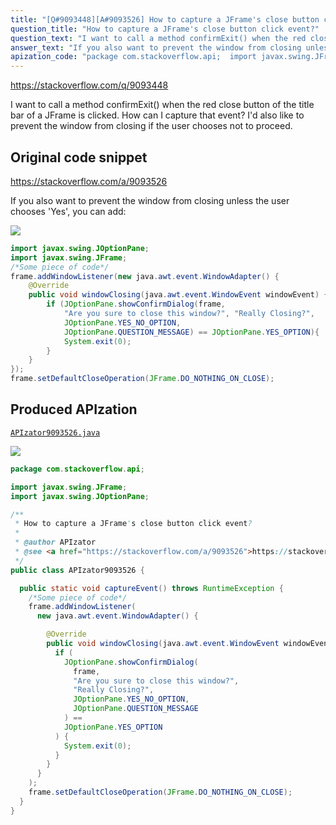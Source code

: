 ```yaml
---
title: "[Q#9093448][A#9093526] How to capture a JFrame's close button click event?"
question_title: "How to capture a JFrame's close button click event?"
question_text: "I want to call a method confirmExit() when the red close button of the title bar of a JFrame is clicked. How can I capture that event? I'd also like to prevent the window from closing if the user chooses not to proceed."
answer_text: "If you also want to prevent the window from closing unless the user chooses 'Yes', you can add:"
apization_code: "package com.stackoverflow.api;  import javax.swing.JFrame; import javax.swing.JOptionPane;  /**  * How to capture a JFrame's close button click event?  *  * @author APIzator  * @see <a href=\"https://stackoverflow.com/a/9093526\">https://stackoverflow.com/a/9093526</a>  */ public class APIzator9093526 {    public static void captureEvent() throws RuntimeException {     /*Some piece of code*/     frame.addWindowListener(       new java.awt.event.WindowAdapter() {          @Override         public void windowClosing(java.awt.event.WindowEvent windowEvent) {           if (             JOptionPane.showConfirmDialog(               frame,               \"Are you sure to close this window?\",               \"Really Closing?\",               JOptionPane.YES_NO_OPTION,               JOptionPane.QUESTION_MESSAGE             ) ==             JOptionPane.YES_OPTION           ) {             System.exit(0);           }         }       }     );     frame.setDefaultCloseOperation(JFrame.DO_NOTHING_ON_CLOSE);   } }"
---
```


https://stackoverflow.com/q/9093448

I want to call a method confirmExit() when the red close button of the title bar of a JFrame is clicked.
How can I capture that event?
I&#x27;d also like to prevent the window from closing if the user chooses not to proceed.



## Original code snippet

https://stackoverflow.com/a/9093526

If you also want to prevent the window from closing unless the user chooses &#x27;Yes&#x27;, you can add:

<div class="code-logo"><img src="/stackoverflow.png" /></div>

```java
import javax.swing.JOptionPane;
import javax.swing.JFrame;
/*Some piece of code*/
frame.addWindowListener(new java.awt.event.WindowAdapter() {
    @Override
    public void windowClosing(java.awt.event.WindowEvent windowEvent) {
        if (JOptionPane.showConfirmDialog(frame, 
            "Are you sure to close this window?", "Really Closing?", 
            JOptionPane.YES_NO_OPTION,
            JOptionPane.QUESTION_MESSAGE) == JOptionPane.YES_OPTION){
            System.exit(0);
        }
    }
});
frame.setDefaultCloseOperation(JFrame.DO_NOTHING_ON_CLOSE);
```

## Produced APIzation

[`APIzator9093526.java`](https://github.com/pasqualesalza/apization-temp-data/raw/master/search/APIzator9093526.java)

<div class="code-logo"><img src="/apizator.png" /></div>

```java
package com.stackoverflow.api;

import javax.swing.JFrame;
import javax.swing.JOptionPane;

/**
 * How to capture a JFrame's close button click event?
 *
 * @author APIzator
 * @see <a href="https://stackoverflow.com/a/9093526">https://stackoverflow.com/a/9093526</a>
 */
public class APIzator9093526 {

  public static void captureEvent() throws RuntimeException {
    /*Some piece of code*/
    frame.addWindowListener(
      new java.awt.event.WindowAdapter() {

        @Override
        public void windowClosing(java.awt.event.WindowEvent windowEvent) {
          if (
            JOptionPane.showConfirmDialog(
              frame,
              "Are you sure to close this window?",
              "Really Closing?",
              JOptionPane.YES_NO_OPTION,
              JOptionPane.QUESTION_MESSAGE
            ) ==
            JOptionPane.YES_OPTION
          ) {
            System.exit(0);
          }
        }
      }
    );
    frame.setDefaultCloseOperation(JFrame.DO_NOTHING_ON_CLOSE);
  }
}

```